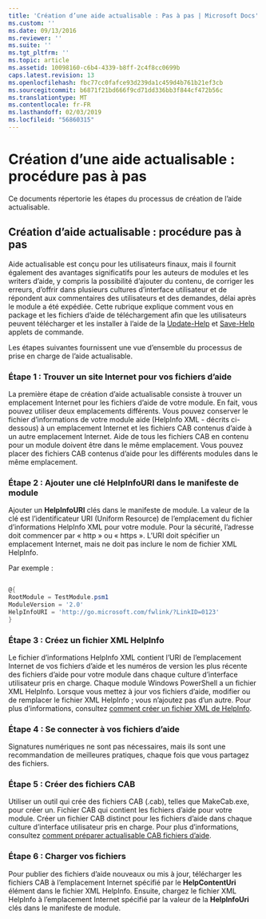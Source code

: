 ```yaml
---
title: 'Création d’une aide actualisable : Pas à pas | Microsoft Docs'
ms.custom: ''
ms.date: 09/13/2016
ms.reviewer: ''
ms.suite: ''
ms.tgt_pltfrm: ''
ms.topic: article
ms.assetid: 10098160-c6b4-4339-b8ff-2c4f8cc0699b
caps.latest.revision: 13
ms.openlocfilehash: fbc77cc0fafce93d239da1c459d4b761b21ef3cb
ms.sourcegitcommit: b6871f21bd666f9cd71dd336bb3f844cf472b56c
ms.translationtype: MT
ms.contentlocale: fr-FR
ms.lasthandoff: 02/03/2019
ms.locfileid: "56860315"
---
```

# <a name="updatable-help-authoring-step-by-step"></a>Création d’une aide actualisable : procédure pas à pas

Ce documents répertorie les étapes du processus de création de l’aide actualisable.

## <a name="authoring-updatable-help-step-by-step"></a>Création d’aide actualisable : procédure pas à pas

Aide actualisable est conçu pour les utilisateurs finaux, mais il fournit également des avantages significatifs pour les auteurs de modules et les writers d’aide, y compris la possibilité d’ajouter du contenu, de corriger les erreurs, d’offrir dans plusieurs cultures d’interface utilisateur et de répondent aux commentaires des utilisateurs et des demandes, délai après le module a été expédiée. Cette rubrique explique comment vous en package et les fichiers d’aide de téléchargement afin que les utilisateurs peuvent télécharger et les installer à l’aide de la [Update-Help](/powershell/module/Microsoft.PowerShell.Core/Update-Help) et [Save-Help](/powershell/module/Microsoft.PowerShell.Core/Save-Help) applets de commande.

Les étapes suivantes fournissent une vue d’ensemble du processus de prise en charge de l’aide actualisable.

### <a name="step-1-find-an-internet-site-for-your-help-files"></a>Étape 1 : Trouver un site Internet pour vos fichiers d’aide

La première étape de création d’aide actualisable consiste à trouver un emplacement Internet pour les fichiers d’aide de votre module. En fait, vous pouvez utiliser deux emplacements différents. Vous pouvez conserver le fichier d’informations de votre module aide (HelpInfo XML - décrits ci-dessous) à un emplacement Internet et les fichiers CAB contenus d’aide à un autre emplacement Internet. Aide de tous les fichiers CAB en contenu pour un module doivent être dans le même emplacement. Vous pouvez placer des fichiers CAB contenus d’aide pour les différents modules dans le même emplacement.

### <a name="step-2-add-a-helpinfouri-key-to-your-module-manifest"></a>Étape 2 : Ajouter une clé HelpInfoURI dans le manifeste de module

Ajouter un **HelpInfoURI** clés dans le manifeste de module. La valeur de la clé est l’identificateur URI (Uniform Resource) de l’emplacement du fichier d’informations HelpInfo XML pour votre module. Pour la sécurité, l’adresse doit commencer par « http » ou « https ». L’URI doit spécifier un emplacement Internet, mais ne doit pas inclure le nom de fichier XML HelpInfo.

Par exemple :

```powershell

@{
RootModule = TestModule.psm1
ModuleVersion = '2.0'
HelpInfoURI = 'http://go.microsoft.com/fwlink/?LinkID=0123'
}
```

### <a name="step-3-create-a-helpinfo-xml-file"></a>Étape 3 : Créez un fichier XML HelpInfo

Le fichier d’informations HelpInfo XML contient l’URI de l’emplacement Internet de vos fichiers d’aide et les numéros de version les plus récente des fichiers d’aide pour votre module dans chaque culture d’interface utilisateur pris en charge. Chaque module Windows PowerShell a un fichier XML HelpInfo. Lorsque vous mettez à jour vos fichiers d’aide, modifier ou de remplacer le fichier XML HelpInfo ; vous n’ajoutez pas d’un autre. Pour plus d’informations, consultez [comment créer un fichier XML de HelpInfo](./how-to-create-a-helpinfo-xml-file.md).

### <a name="step-4-sign-your-help-files"></a>Étape 4 : Se connecter à vos fichiers d’aide

Signatures numériques ne sont pas nécessaires, mais ils sont une recommandation de meilleures pratiques, chaque fois que vous partagez des fichiers.

### <a name="step-5-create-cab-files"></a>Étape 5 : Créer des fichiers CAB

Utiliser un outil qui crée des fichiers CAB (.cab), telles que MakeCab.exe, pour créer un. Fichier CAB qui contient les fichiers d’aide pour votre module. Créer un fichier CAB distinct pour les fichiers d’aide dans chaque culture d’interface utilisateur pris en charge. Pour plus d’informations, consultez [comment préparer actualisable CAB fichiers d’aide](./how-to-prepare-updatable-help-cab-files.md).

### <a name="step-6-upload-your-files"></a>Étape 6 : Charger vos fichiers

Pour publier des fichiers d’aide nouveaux ou mis à jour, télécharger les fichiers CAB à l’emplacement Internet spécifié par le **HelpContentUri** élément dans le fichier XML HelpInfo. Ensuite, chargez le fichier XML HelpInfo à l’emplacement Internet spécifié par la valeur de la **HelpInfoUri** clés dans le manifeste de module.
